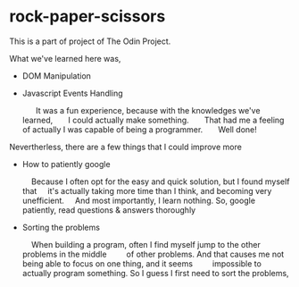 # rock-paper-scissors

This is a part of project of The Odin Project.

What we've learned here was,
* DOM Manipulation
* Javascript Events Handling

        It was a fun experience, because with the knowledges we've learned,
        I could actually make something.
        That had me a feeling of actually I was capable of being a programmer.
        Well done!

Nevertherless, there are a few things that I could improve more
* How to patiently google

        Because I often opt for the easy and quick solution, but I found myself that
        it's actually taking more time than I think, and becoming very unefficient.
        And most importantly, I learn nothing. So, google patiently, read questions & answers thoroughly

* Sorting the problems

        When building a program, often I find myself jump to the other problems in the middle
        of other problems. And that causes me not being able to focus on one thing, and it seems
        impossible to actually program something. So I guess I first need to sort the problems,

